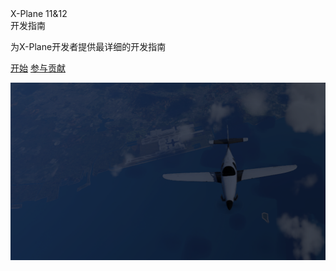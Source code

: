 

<div class = 'covertext'><span class="Xplane">X-Plane 11&amp;12</span><br><span class="guide">开发指南</span></div>

<span class='summary'>为X-Plane开发者提供最详细的开发指南</span>

[开始](README.md)
[参与贡献]()

![](/_media/background.png)
